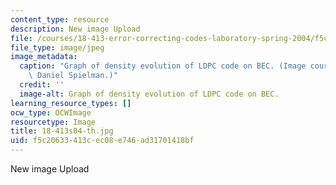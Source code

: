 ```yaml
---
content_type: resource
description: New image Upload
file: /courses/18-413-error-correcting-codes-laboratory-spring-2004/f5c20633413cec08e746ad31701418bf_18-413s04-th.jpg
file_type: image/jpeg
image_metadata:
  caption: "Graph of density evolution of LDPC code on BEC. (Image courtesy of\_Prof.\
    \ Daniel Spielman.)"
  credit: ''
  image-alt: Graph of density evolution of LDPC code on BEC.
learning_resource_types: []
ocw_type: OCWImage
resourcetype: Image
title: 18-413s04-th.jpg
uid: f5c20633-413c-ec08-e746-ad31701418bf
---
```

New image Upload


